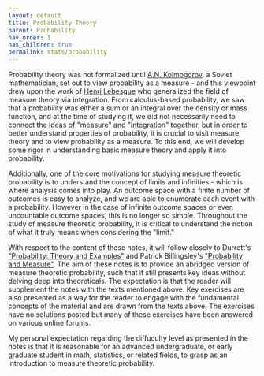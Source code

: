 ```yaml
---
layout: default
title: Probability Theory
parent: Probability
nav_order: 1
has_children: true
permalink: stats/probability
---
```


Probability theory was not formalized until [A.N. Kolmogorov](https://en.wikipedia.org/wiki/Andrey_Kolmogorov), a Soviet mathematician, set out to view probability as a measure - and this viewpoint drew upon the work of [Henri Lebesgue](https://en.wikipedia.org/wiki/Henri_Lebesgue) who generalized the field of measure theory via integration. From calculus-based probability, we saw that a probability was either a sum or an integral over the density or mass function, and at the time of studying it, we did not necessarily need to connect the ideas of "measure" and "integration" together, but in order to better understand properties of probability, it is crucial to visit measure theory and to view probability as a measure. To this end, we will develop some rigor in understanding basic measure theory and apply it into probability.

Additionally, one of the core motivations for studying measure theoretic probability is to understand the concept of limits and infinities - which is where analysis comes into play. An outcome space with a finite number of outcomes is easy to analyze, and we are able to enumerate each event with a probability. However in the case of infinite outcome spaces or even uncountable outcome spaces, this is no longer so simple. Throughout the study of measure theoretic probability, it is critical to understand the notion of what it truly means when considering the "limit."

With respect to the content of these notes, it will follow closely to Durrett's ["Probability: Theory and Examples"](https://www.amazon.com/Probability-Cambridge-Statistical-Probabilistic-Mathematics/dp/0521765390) and Patrick Billingsley's ["Probability and Measure"](https://www.amazon.com/Probability-Measure-Patrick-Billingsley/dp/1118122372). The aim of these notes is to provide an abridged version of measure theoretic probability, such that it still presents key ideas without delving deep into theoreticals. The expectation is that the reader will supplement the notes with the texts mentioned above. Key exercises are also presented as a way for the reader to engage with the fundamental concepts of the material and are drawn from the texts above. The exercises have no solutions posted but many of these exercises have been answered on various online forums. 

My personal expectation regarding the diffuculty level as presented in the notes is that it is reasonable for an advanced undergraduate, or early graduate student in math, statistics, or related fields, to grasp as an introduction to measure theoretic probability.

